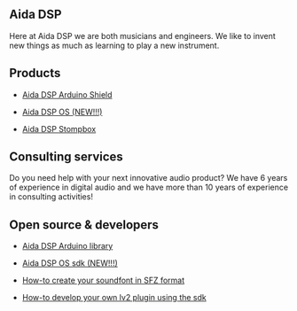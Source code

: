 ## Aida DSP

Here at Aida DSP we are both musicians and engineers. We like to invent new things
as much as learning to play a new instrument.

## Products

- [Aida DSP Arduino Shield](aida_dsp_arduino_shield.md)

- [Aida DSP OS (NEW!!!)](aida_dsp_os.md)

- [Aida DSP Stompbox](aida_dsp_stompbox.md)

## Consulting services

Do you need help with your next innovative audio product? We have 6 years of experience
in digital audio and we have more than 10 years of experience in consulting activities!

## Open source & developers

- [Aida DSP Arduino library](https://github.com/AidaDSP/AidaDSP/tree/master/Software/Libraries)

- [Aida DSP OS sdk (NEW!!!)](https://drive.google.com/drive/folders/1hVDwNKM-71I9deZ_zFdNpo2buZoSFEat?usp=sharing)

- [How-to create your soundfont in SFZ format](howto_make_your_own_sfz_soundfont.md)

- [How-to develop your own lv2 plugin using the sdk](howto_sdk_lv2_plugins.md)
